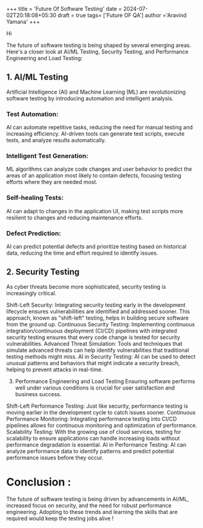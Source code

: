 +++
title = 'Future Of Software Testing'
date = 2024-07-02T20:18:08+05:30
draft = true
tags= ['Future OF QA']
author ='Aravind Yamana'
+++

Hi

The future of software testing is being shaped by several emerging areas. Here's a closer look at AI/ML Testing, Security Testing, and Performance Engineering and Load Testing:

## 1. AI/ML Testing

Artificial Intelligence (AI) and Machine Learning (ML) are revolutionizing software testing by introducing automation and intelligent analysis.

 ### Test Automation: 
AI can automate repetitive tasks, reducing the need for manual testing and increasing efficiency. AI-driven tools can generate test scripts, execute tests, and analyze results automatically.

 ### Intelligent Test Generation: 
ML algorithms can analyze code changes and user behavior to predict the areas of an application most likely to contain defects, focusing testing efforts where they are needed most.

 ### Self-healing Tests:
AI can adapt to changes in the application UI, making test scripts more resilient to changes and reducing maintenance efforts.

 ### Defect Prediction:
AI can predict potential defects and prioritize testing based on historical data, reducing the time and effort required to identify issues.

## 2. Security Testing

As cyber threats become more sophisticated, security testing is increasingly critical.

Shift-Left Security: Integrating security testing early in the development lifecycle ensures vulnerabilities are identified and addressed sooner. This approach, known as "shift-left" testing, helps in building secure software from the ground up.
Continuous Security Testing: Implementing continuous integration/continuous deployment (CI/CD) pipelines with integrated security testing ensures that every code change is tested for security vulnerabilities.
Advanced Threat Simulation: Tools and techniques that simulate advanced threats can help identify vulnerabilities that traditional testing methods might miss.
AI in Security Testing: AI can be used to detect unusual patterns and behaviors that might indicate a security breach, helping to prevent attacks in real-time.

3. Performance Engineering and Load Testing
Ensuring software performs well under various conditions is crucial for user satisfaction and business success.

Shift-Left Performance Testing: Just like security, performance testing is moving earlier in the development cycle to catch issues sooner.
Continuous Performance Monitoring: Integrating performance testing into CI/CD pipelines allows for continuous monitoring and optimization of performance.
Scalability Testing: With the growing use of cloud services, testing for scalability to ensure applications can handle increasing loads without performance degradation is essential.
AI in Performance Testing: AI can analyze performance data to identify patterns and predict potential performance issues before they occur.

# Conclusion :
The future of software testing is being driven by advancements in AI/ML, increased focus on security, and the need for robust performance engineering. Adopting to these trends and learning the skills that are required would keep the testing jobs alive !